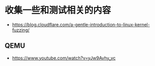 # 收集一些和测试相关的内容
- https://blog.cloudflare.com/a-gentle-introduction-to-linux-kernel-fuzzing/


## QEMU
- https://www.youtube.com/watch?v=yJw9Avhy_vc
